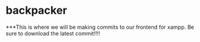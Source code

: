 # backpacker
***This is where we will be making commits to our frontend for xampp. Be sure to download the latest commit!!!!
